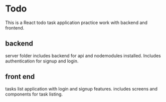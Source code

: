 # Todo

This is a React todo task application practice work with backend and frontend.



## backend
server folder includes backend for api and nodemodules installed.
Includes authentication for signup and login.


## front end

tasks list application with  login and signup features.
includes screens and components for task listing. 
